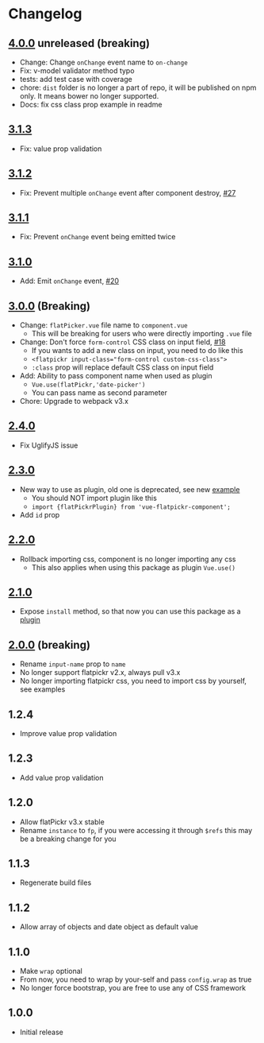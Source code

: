 # Changelog

## [4.0.0](https://github.com/ankurk91/vue-flatpickr-component/compare/3.1.3...4.0.0) unreleased (breaking)
* Change: Change `onChange` event name to `on-change`
* Fix: v-model validator method typo
* tests: add test case with coverage
* chore: `dist` folder is no longer a part of repo, it will be published on npm only. It means bower no longer supported.
* Docs: fix css class prop example in readme

## [3.1.3](https://github.com/ankurk91/vue-flatpickr-component/compare/3.1.2...3.1.3) 
* Fix: value prop validation 

## [3.1.2](https://github.com/ankurk91/vue-flatpickr-component/compare/3.1.1...3.1.2) 
* Fix: Prevent multiple `onChange` event after component destroy, [#27](https://github.com/ankurk91/vue-flatpickr-component/issues/27)

## [3.1.1](https://github.com/ankurk91/vue-flatpickr-component/compare/3.1.0...3.1.1) 
* Fix: Prevent `onChange` event being emitted twice 

## [3.1.0](https://github.com/ankurk91/vue-flatpickr-component/compare/3.0.0...3.1.0) 
* Add: Emit `onChange` event, [#20](https://github.com/ankurk91/vue-flatpickr-component/issues/20)

## [3.0.0](https://github.com/ankurk91/vue-flatpickr-component/compare/2.4.1...3.0.0) (Breaking)
- Change: `flatPicker.vue` file name to `component.vue`
   - This will be breaking for users who were directly importing `.vue` file
- Change: Don't force `form-control` CSS class on input field, [#18](https://github.com/ankurk91/vue-flatpickr-component/pull/18)
   - If you wants to add a new class on input, you need to do like this
   - `<flatpickr input-class="form-control custom-css-class">`
   - `:class` prop will replace default CSS class on input field
- Add: Ability to pass component name when used as plugin
   - `Vue.use(flatPickr,'date-picker')`
   - You can pass name as second parameter
- Chore: Upgrade to webpack v3.x

## [2.4.0](https://github.com/ankurk91/vue-flatpickr-component/compare/2.3.0...2.4.0)
- Fix UglifyJS issue

## [2.3.0](https://github.com/ankurk91/vue-flatpickr-component/compare/2.2.0...2.3.0)
- New way to use as plugin, old one is deprecated, see new [example](https://github.com/ankurk91/vue-flatpickr-component#as-plugin)
    - You should NOT import plugin like this
    - `import {flatPickrPlugin} from 'vue-flatpickr-component';`
- Add `id` prop

## [2.2.0](https://github.com/ankurk91/vue-flatpickr-component/compare/2.1.0...2.2.0)   
- Rollback importing css, component is no longer importing any css
    - This also applies when using this package as plugin `Vue.use()` 
              
## [2.1.0](https://github.com/ankurk91/vue-flatpickr-component/compare/2.0.0...2.1.0)  
- Expose ``install`` method, so that now you can use this package as a [plugin](https://vuejs.org/v2/guide/plugins.html)

## [2.0.0](https://github.com/ankurk91/vue-flatpickr-component/compare/1.2.4...2.0.0) (breaking)
- Rename `input-name` prop to `name`
- No longer support flatpickr v2.x, always pull v3.x
- No longer importing flatpickr css, you need to import css by yourself, see examples

## 1.2.4
- Improve value prop validation

## 1.2.3
- Add value prop validation

## 1.2.0
- Allow flatPickr v3.x stable
- Rename ``instance`` to ``fp``, if you were accessing it through ``$refs`` this may be a breaking change for you

## 1.1.3
- Regenerate build files

## 1.1.2
- Allow array of objects and date object as default value

## 1.1.0
- Make ``wrap`` optional
- From now, you need to wrap by your-self and pass ``config.wrap`` as true
- No longer force bootstrap, you are free to use any of CSS framework
 
## 1.0.0
- Initial release
